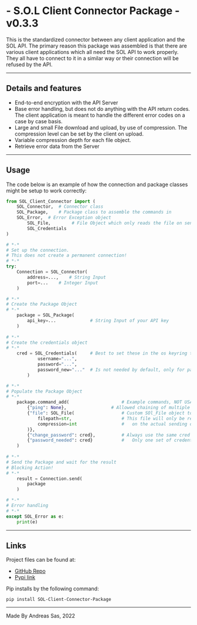 # - S.O.L Client Connector Package - v0.3.3

This is the standardized connector between any client application and the SOL API.
The primary reason this package was assembled is that there are various client applications which all need the SOL API to work properly.
They all have to connect to it in a similar way or their connection will be refused by the API.

---
## Details and features
- End-to-end encryption with the API Server
- Base error handling, but does not do anything with the API return codes.
The client application is meant to handle the different error codes on a case by case basis.
- Large and small File download and upload, by use of compression. The compression level can be set by the client on upload.
- Variable compression depth for each file object.
- Retrieve error data from the Server

---

## Usage
The code below is an example of how the connection and package classes might be setup to work correctly:
```python
from SOL_Client_Connector import (
	SOL_Connector,	# Connector class
	SOL_Package, 	# Package class to assemble the commands in
	SOL_Error,	# Error Exception object
        SOL_File,        # File Object which only reads the file on send of the whole package 
        SOL_Credentials
)

# *-*
# Set up the connection. 
# This does not create a permanent connection!
# *-*
try: 
    Connection = SOL_Connector( 
        address=...,	# String Input  
        port=...  	# Integer Input
    )

# *-*
# Create the Package Object
# *-*
    package = SOL_Package(  
        api_key=...  			# String Input of your API key
    )  
    
# *-*
# Create the credentials object
# *-* 
    cred = SOL_Credentials(     # Best to set these in the os keyring to track long term.
            username="...",     
            password="...",     
            password_new="..."  # Is not needed by default, only for password change commands
        )

# *-*
# Populate the Package Object
# *-*
    package.command_add(                    # Example commands, NOT USABLE COMMANDS
        {"ping": None},		            # Allowed chaining of multiple commands after each other.
        {"file": SOL_File(                  # Custom SOl_File object to correctly insert files into a command.
            filepath=str,                   # This file will only be read and decoded to transmittable bytes
            compression=int                 #   on the actual sending of the package.
        )}, 
        {"change_password": cred},          # Always use the same cred object, and do not create a new object 
        {"password_needed": cred}           #   Only one set of credentials is allowed per conversation
    )
    
# *-*
# Send the Package and wait for the result
# Blocking Action!
# *-*
    result = Connection.send(  
        package  
    )

# *-*
# Error handling
# *-*
except SOL_Error as e:
    print(e)

```

---
## Links
Project files can be found at:
- [GitHub Repo](https://github.com/DirectiveAthena/S.O.L-Client-Package) 
- [Pypi link](https://pypi.org/project/SOL-Client-Connector-Package/)

Pip installs by the following command: 
```
pip install SOL-Client-Connector-Package
```

---

Made By Andreas Sas, 2022